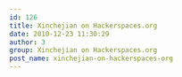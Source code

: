 ```yaml
---
id: 126
title: Xinchejian on Hackerspaces.org
date: 2010-12-23 11:30:29
author: 3
group: Xinchejian on Hackerspaces.org
post_name: xinchejian-on-hackerspaces-org
---
```


